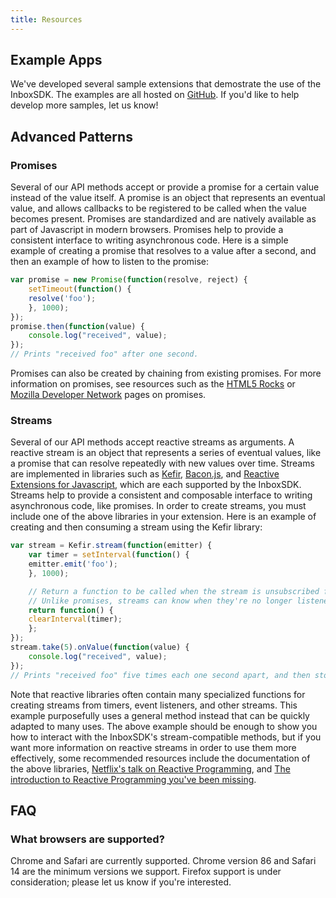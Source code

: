 ```yaml
---
title: Resources
---
```


## Example Apps
We've developed several sample extensions that demostrate the use of the InboxSDK. The examples are all hosted on [GitHub](https://github.com/InboxSDK). If you'd like to help develop more samples, let us know!

## Advanced Patterns

### Promises
Several of our API methods accept or provide a promise for a certain value instead of the value itself. A promise is an object that represents an eventual value, and allows callbacks to be registered to be called when the value becomes present. Promises are standardized and are natively available as part of Javascript in modern browsers. Promises help to provide a consistent interface to writing asynchronous code.
Here is a simple example of creating a promise that resolves to a value after a second, and then an example of how to listen to the promise:
```js
var promise = new Promise(function(resolve, reject) {
    setTimeout(function() {
    resolve('foo');
    }, 1000);
});
promise.then(function(value) {
    console.log("received", value);
});
// Prints "received foo" after one second.
```

Promises can also be created by chaining from existing promises. For more information on promises, see resources such as the [HTML5 Rocks](http://www.html5rocks.com/en/tutorials/es6/promises/) or [Mozilla Developer Network](https://developer.mozilla.org/en-US/docs/Web/JavaScript/Reference/Global_Objects/Promise) pages on promises.

### Streams
Several of our API methods accept reactive streams as arguments. A reactive stream is an object that represents a series of eventual values, like a promise that can resolve repeatedly with new values over time. Streams are implemented in libraries such as [Kefir](https://pozadi.github.io/kefir/), [Bacon.js](https://baconjs.github.io/), and [Reactive Extensions for Javascript](https://github.com/Reactive-Extensions/RxJS), which are each supported by the InboxSDK. Streams help to provide a consistent and composable interface to writing asynchronous code, like promises.
In order to create streams, you must include one of the above libraries in your extension. Here is an example of creating and then consuming a stream using the Kefir library:
```js
var stream = Kefir.stream(function(emitter) {
    var timer = setInterval(function() {
    emitter.emit('foo');
    }, 1000);

    // Return a function to be called when the stream is unsubscribed from.
    // Unlike promises, streams can know when they're no longer listened to!
    return function() {
    clearInterval(timer);
    };
});
stream.take(5).onValue(function(value) {
    console.log("received", value);
});
// Prints "received foo" five times each one second apart, and then stops.
```

Note that reactive libraries often contain many specialized functions for creating streams from timers, event listeners, and other streams. This example purposefully uses a general method instead that can be quickly adapted to many uses. The above example should be enough to show you how to interact with the InboxSDK's stream-compatible methods, but if you want more information on reactive streams in order to use them more effectively, some recommended resources include the documentation of the above libraries, [Netflix's talk on Reactive Programming](https://www.youtube.com/watch?v=XRYN2xt11Ek), and [The introduction to Reactive Programming you've been missing](https://gist.github.com/staltz/868e7e9bc2a7b8c1f754).

## FAQ
### What browsers are supported?
Chrome and Safari are currently supported.  Chrome version 86 and Safari 14 are the minimum versions we support.
Firefox support is under consideration; please let us know if you're interested.